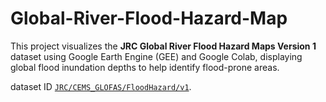 # Global-River-Flood-Hazard-Map

This project visualizes the **JRC Global River Flood Hazard Maps Version 1** dataset using Google Earth Engine (GEE) and Google Colab, displaying global flood inundation depths to help identify flood-prone areas. 

dataset ID [`JRC/CEMS_GLOFAS/FloodHazard/v1`](https://developers.google.com/earth-engine/datasets/catalog/JRC_CEMS_GLOFAS_FloodHazard_v1#bands).

